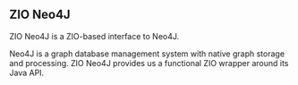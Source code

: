 ## ZIO Neo4J

ZIO Neo4J is a ZIO-based interface to Neo4J.

Neo4J is a graph database management system with native graph storage and processing. ZIO Neo4J provides us a functional ZIO wrapper around its Java API.

<!-- ## Installation:

To use the library you need to add this dependency to your `build.sbt` file:
```scala
libraryDependencies += "com.jobgun" %% "zio-neo4j" % "0.4.2"
``` -->